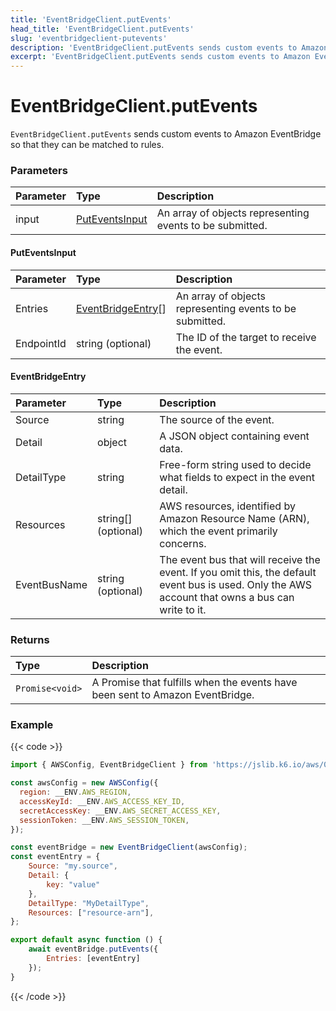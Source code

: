 ```yaml
---
title: 'EventBridgeClient.putEvents'
head_title: 'EventBridgeClient.putEvents'
slug: 'eventbridgeclient-putevents'
description: 'EventBridgeClient.putEvents sends custom events to Amazon EventBridge'
excerpt: 'EventBridgeClient.putEvents sends custom events to Amazon EventBridge'
---
```


# EventBridgeClient.putEvents

`EventBridgeClient.putEvents` sends custom events to Amazon EventBridge so that they can be matched to rules.

### Parameters

| Parameter     | Type            | Description                                                                                                              |
| :------------ | :-------------- | :----------------------------------------------------------------------------------------------------------------------- |
| input         | [PutEventsInput](#puteventsinput) | An array of objects representing events to be submitted. |

#### PutEventsInput

| Parameter | Type            | Description                                                                                                              |
| :-------- | :-------------- | :----------------------------------------------------------------------------------------------------------------------- |
| Entries   | [EventBridgeEntry](#eventbridgeentry)[] | An array of objects representing events to be submitted. |
| EndpointId | string (optional) | The ID of the target to receive the event.  |

#### EventBridgeEntry

| Parameter | Type   | Description                                                                                                              |
| :-------- | :----- | :----------------------------------------------------------------------------------------------------------------------- |
| Source    | string | The source of the event.                                                                                                 |
| Detail    | object | A JSON object containing event data.                                                                                     |
| DetailType | string | Free-form string used to decide what fields to expect in the event detail.                                                |
| Resources | string[] (optional) | AWS resources, identified by Amazon Resource Name (ARN), which the event primarily concerns.                            |
| EventBusName | string (optional) | The event bus that will receive the event. If you omit this, the default event bus is used. Only the AWS account that owns a bus can write to it. |


### Returns

| Type            | Description                                                                         |
| :-------------- | :---------------------------------------------------------------------------------- |
| `Promise<void>` | A Promise that fulfills when the events have been sent to Amazon EventBridge.       |

### Example

{{< code >}}

```javascript
import { AWSConfig, EventBridgeClient } from 'https://jslib.k6.io/aws/0.11.0/event-bridge.js';

const awsConfig = new AWSConfig({
  region: __ENV.AWS_REGION,
  accessKeyId: __ENV.AWS_ACCESS_KEY_ID,
  secretAccessKey: __ENV.AWS_SECRET_ACCESS_KEY,
  sessionToken: __ENV.AWS_SESSION_TOKEN,
});

const eventBridge = new EventBridgeClient(awsConfig);
const eventEntry = {
    Source: "my.source",
    Detail: {
        key: "value"
    },
    DetailType: "MyDetailType",
    Resources: ["resource-arn"],
};

export default async function () {
    await eventBridge.putEvents({
        Entries: [eventEntry]
    });
}
```

{{< /code >}}